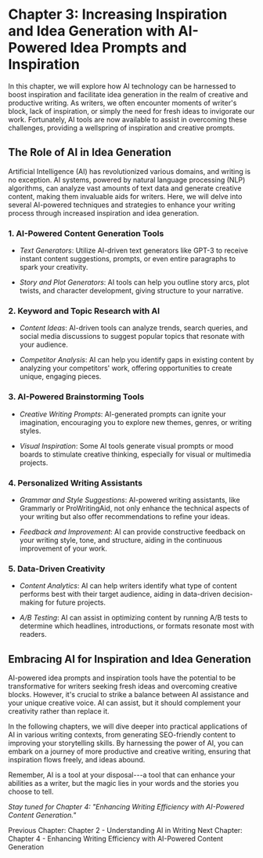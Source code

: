 Chapter 3: Increasing Inspiration and Idea Generation with AI-Powered Idea Prompts and Inspiration
==================================================================================================

In this chapter, we will explore how AI technology can be harnessed to boost inspiration and facilitate idea generation in the realm of creative and productive writing. As writers, we often encounter moments of writer's block, lack of inspiration, or simply the need for fresh ideas to invigorate our work. Fortunately, AI tools are now available to assist in overcoming these challenges, providing a wellspring of inspiration and creative prompts.

The Role of AI in Idea Generation
---------------------------------

Artificial Intelligence (AI) has revolutionized various domains, and writing is no exception. AI systems, powered by natural language processing (NLP) algorithms, can analyze vast amounts of text data and generate creative content, making them invaluable aids for writers. Here, we will delve into several AI-powered techniques and strategies to enhance your writing process through increased inspiration and idea generation.

### 1. **AI-Powered Content Generation Tools**

* *Text Generators*: Utilize AI-driven text generators like GPT-3 to receive instant content suggestions, prompts, or even entire paragraphs to spark your creativity.

* *Story and Plot Generators*: AI tools can help you outline story arcs, plot twists, and character development, giving structure to your narrative.

### 2. **Keyword and Topic Research with AI**

* *Content Ideas*: AI-driven tools can analyze trends, search queries, and social media discussions to suggest popular topics that resonate with your audience.

* *Competitor Analysis*: AI can help you identify gaps in existing content by analyzing your competitors' work, offering opportunities to create unique, engaging pieces.

### 3. **AI-Powered Brainstorming Tools**

* *Creative Writing Prompts*: AI-generated prompts can ignite your imagination, encouraging you to explore new themes, genres, or writing styles.

* *Visual Inspiration*: Some AI tools generate visual prompts or mood boards to stimulate creative thinking, especially for visual or multimedia projects.

### 4. **Personalized Writing Assistants**

* *Grammar and Style Suggestions*: AI-powered writing assistants, like Grammarly or ProWritingAid, not only enhance the technical aspects of your writing but also offer recommendations to refine your ideas.

* *Feedback and Improvement*: AI can provide constructive feedback on your writing style, tone, and structure, aiding in the continuous improvement of your work.

### 5. **Data-Driven Creativity**

* *Content Analytics*: AI can help writers identify what type of content performs best with their target audience, aiding in data-driven decision-making for future projects.

* *A/B Testing*: AI can assist in optimizing content by running A/B tests to determine which headlines, introductions, or formats resonate most with readers.

Embracing AI for Inspiration and Idea Generation
------------------------------------------------

AI-powered idea prompts and inspiration tools have the potential to be transformative for writers seeking fresh ideas and overcoming creative blocks. However, it's crucial to strike a balance between AI assistance and your unique creative voice. AI can assist, but it should complement your creativity rather than replace it.

In the following chapters, we will dive deeper into practical applications of AI in various writing contexts, from generating SEO-friendly content to improving your storytelling skills. By harnessing the power of AI, you can embark on a journey of more productive and creative writing, ensuring that inspiration flows freely, and ideas abound.

Remember, AI is a tool at your disposal---a tool that can enhance your abilities as a writer, but the magic lies in your words and the stories you choose to tell.

*Stay tuned for Chapter 4: "Enhancing Writing Efficiency with AI-Powered Content Generation."*

Previous Chapter: Chapter 2 - Understanding AI in Writing Next Chapter: Chapter 4 - Enhancing Writing Efficiency with AI-Powered Content Generation
